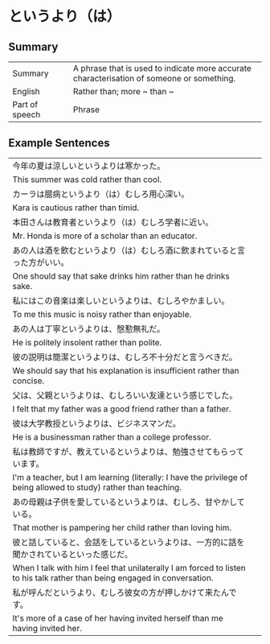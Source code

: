 # というより（は）

## Summary

<table><tr>   <td>Summary<td>   <td>A phrase that is used to indicate more accurate characterisation of someone or something.</td><tr><tr>   <td>English<td>   <td>Rather than; more ~ than ~</td><tr><tr>   <td>Part of speech<td>   <td>Phrase</td><tr></table></table></table>

## Example Sentences

<table><tr><td>今年の夏は涼しいというよりは寒かった。<td><tr><tr><td>This summer was cold rather than cool.<td><tr><tr><td>カーラは臆病というより（は）むしろ用心深い。<td><tr><tr><td>Kara is cautious rather than timid.<td><tr><tr><td>本田さんは教育者というより（は）むしろ学者に近い。<td><tr><tr><td>Mr. Honda is more of a scholar than an educator.<td><tr><tr><td>あの人は酒を飲むというより（は）むしろ酒に飲まれていると言った方がいい。<td><tr><tr><td>One should say that sake drinks him rather than he drinks sake.<td><tr><tr><td>私にはこの音楽は楽しいというよりは、むしろやかましい。<td><tr><tr><td>To me this music is noisy rather than enjoyable.<td><tr><tr><td>あの人は丁寧というよりは、慇懃無礼だ。<td><tr><tr><td>He is politely insolent rather than polite.<td><tr><tr><td>彼の説明は簡潔というよりは、むしろ不十分だと言うべきだ。<td><tr><tr><td>We should say that his explanation is insufficient rather than concise.<td><tr><tr><td>父は、父親というよりは、むしろいい友達という感じでした。<td><tr><tr><td>I felt that my father was a good friend rather than a father.<td><tr><tr><td>彼は大学教授というよりは、ビジネスマンだ。<td><tr><tr><td>He is a businessman rather than a college professor.<td><tr><tr><td>私は教師ですが、教えているというよりは、勉強させてもらっています。<td><tr><tr><td>I'm a teacher, but I am learning (literally: I have the privilege of being allowed to study) rather than teaching.<td><tr><tr><td>あの母親は子供を愛しているというよりは、むしろ、甘やかしている。<td><tr><tr><td>That mother is pampering her child rather than loving him.<td><tr><tr><td>彼と話していると、会話をしているというよりは、一方的に話を聞かされているといった感じだ。<td><tr><tr><td>When I talk with him I feel that unilaterally I am forced to listen to his talk rather than being engaged in conversation.<td><tr><tr><td>私が呼んだというより、むしろ彼女の方が押しかけて来たんです。<td><tr><tr><td>It's more of a case of her having invited herself than me having invited her.<td><tr></table>

